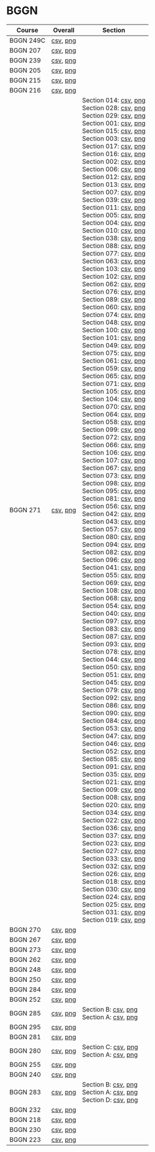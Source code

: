 # BGGN

| Course | Overall | Section |
| ------ | ------- | ------- |
| BGGN 249C | [csv](https://github.com/UCSD-Historical-Enrollment-Data/2024Spring/blob/main/overall/BGGN%20249C.csv), [png](https://raw.githubusercontent.com/UCSD-Historical-Enrollment-Data/2024Spring/main/plot_overall/BGGN%20249C.png) |  |
| BGGN 207 | [csv](https://github.com/UCSD-Historical-Enrollment-Data/2024Spring/blob/main/overall/BGGN%20207.csv), [png](https://raw.githubusercontent.com/UCSD-Historical-Enrollment-Data/2024Spring/main/plot_overall/BGGN%20207.png) |  |
| BGGN 239 | [csv](https://github.com/UCSD-Historical-Enrollment-Data/2024Spring/blob/main/overall/BGGN%20239.csv), [png](https://raw.githubusercontent.com/UCSD-Historical-Enrollment-Data/2024Spring/main/plot_overall/BGGN%20239.png) |  |
| BGGN 205 | [csv](https://github.com/UCSD-Historical-Enrollment-Data/2024Spring/blob/main/overall/BGGN%20205.csv), [png](https://raw.githubusercontent.com/UCSD-Historical-Enrollment-Data/2024Spring/main/plot_overall/BGGN%20205.png) |  |
| BGGN 215 | [csv](https://github.com/UCSD-Historical-Enrollment-Data/2024Spring/blob/main/overall/BGGN%20215.csv), [png](https://raw.githubusercontent.com/UCSD-Historical-Enrollment-Data/2024Spring/main/plot_overall/BGGN%20215.png) |  |
| BGGN 216 | [csv](https://github.com/UCSD-Historical-Enrollment-Data/2024Spring/blob/main/overall/BGGN%20216.csv), [png](https://raw.githubusercontent.com/UCSD-Historical-Enrollment-Data/2024Spring/main/plot_overall/BGGN%20216.png) |  |
| BGGN 271 | [csv](https://github.com/UCSD-Historical-Enrollment-Data/2024Spring/blob/main/overall/BGGN%20271.csv), [png](https://raw.githubusercontent.com/UCSD-Historical-Enrollment-Data/2024Spring/main/plot_overall/BGGN%20271.png) | Section 014: [csv](https://github.com/UCSD-Historical-Enrollment-Data/2024Spring/blob/main/section/BGGN%20271_014.csv), [png](https://raw.githubusercontent.com/UCSD-Historical-Enrollment-Data/2024Spring/main/plot_section/BGGN%20271_014.png)<br>Section 028: [csv](https://github.com/UCSD-Historical-Enrollment-Data/2024Spring/blob/main/section/BGGN%20271_028.csv), [png](https://raw.githubusercontent.com/UCSD-Historical-Enrollment-Data/2024Spring/main/plot_section/BGGN%20271_028.png)<br>Section 029: [csv](https://github.com/UCSD-Historical-Enrollment-Data/2024Spring/blob/main/section/BGGN%20271_029.csv), [png](https://raw.githubusercontent.com/UCSD-Historical-Enrollment-Data/2024Spring/main/plot_section/BGGN%20271_029.png)<br>Section 001: [csv](https://github.com/UCSD-Historical-Enrollment-Data/2024Spring/blob/main/section/BGGN%20271_001.csv), [png](https://raw.githubusercontent.com/UCSD-Historical-Enrollment-Data/2024Spring/main/plot_section/BGGN%20271_001.png)<br>Section 015: [csv](https://github.com/UCSD-Historical-Enrollment-Data/2024Spring/blob/main/section/BGGN%20271_015.csv), [png](https://raw.githubusercontent.com/UCSD-Historical-Enrollment-Data/2024Spring/main/plot_section/BGGN%20271_015.png)<br>Section 003: [csv](https://github.com/UCSD-Historical-Enrollment-Data/2024Spring/blob/main/section/BGGN%20271_003.csv), [png](https://raw.githubusercontent.com/UCSD-Historical-Enrollment-Data/2024Spring/main/plot_section/BGGN%20271_003.png)<br>Section 017: [csv](https://github.com/UCSD-Historical-Enrollment-Data/2024Spring/blob/main/section/BGGN%20271_017.csv), [png](https://raw.githubusercontent.com/UCSD-Historical-Enrollment-Data/2024Spring/main/plot_section/BGGN%20271_017.png)<br>Section 016: [csv](https://github.com/UCSD-Historical-Enrollment-Data/2024Spring/blob/main/section/BGGN%20271_016.csv), [png](https://raw.githubusercontent.com/UCSD-Historical-Enrollment-Data/2024Spring/main/plot_section/BGGN%20271_016.png)<br>Section 002: [csv](https://github.com/UCSD-Historical-Enrollment-Data/2024Spring/blob/main/section/BGGN%20271_002.csv), [png](https://raw.githubusercontent.com/UCSD-Historical-Enrollment-Data/2024Spring/main/plot_section/BGGN%20271_002.png)<br>Section 006: [csv](https://github.com/UCSD-Historical-Enrollment-Data/2024Spring/blob/main/section/BGGN%20271_006.csv), [png](https://raw.githubusercontent.com/UCSD-Historical-Enrollment-Data/2024Spring/main/plot_section/BGGN%20271_006.png)<br>Section 012: [csv](https://github.com/UCSD-Historical-Enrollment-Data/2024Spring/blob/main/section/BGGN%20271_012.csv), [png](https://raw.githubusercontent.com/UCSD-Historical-Enrollment-Data/2024Spring/main/plot_section/BGGN%20271_012.png)<br>Section 013: [csv](https://github.com/UCSD-Historical-Enrollment-Data/2024Spring/blob/main/section/BGGN%20271_013.csv), [png](https://raw.githubusercontent.com/UCSD-Historical-Enrollment-Data/2024Spring/main/plot_section/BGGN%20271_013.png)<br>Section 007: [csv](https://github.com/UCSD-Historical-Enrollment-Data/2024Spring/blob/main/section/BGGN%20271_007.csv), [png](https://raw.githubusercontent.com/UCSD-Historical-Enrollment-Data/2024Spring/main/plot_section/BGGN%20271_007.png)<br>Section 039: [csv](https://github.com/UCSD-Historical-Enrollment-Data/2024Spring/blob/main/section/BGGN%20271_039.csv), [png](https://raw.githubusercontent.com/UCSD-Historical-Enrollment-Data/2024Spring/main/plot_section/BGGN%20271_039.png)<br>Section 011: [csv](https://github.com/UCSD-Historical-Enrollment-Data/2024Spring/blob/main/section/BGGN%20271_011.csv), [png](https://raw.githubusercontent.com/UCSD-Historical-Enrollment-Data/2024Spring/main/plot_section/BGGN%20271_011.png)<br>Section 005: [csv](https://github.com/UCSD-Historical-Enrollment-Data/2024Spring/blob/main/section/BGGN%20271_005.csv), [png](https://raw.githubusercontent.com/UCSD-Historical-Enrollment-Data/2024Spring/main/plot_section/BGGN%20271_005.png)<br>Section 004: [csv](https://github.com/UCSD-Historical-Enrollment-Data/2024Spring/blob/main/section/BGGN%20271_004.csv), [png](https://raw.githubusercontent.com/UCSD-Historical-Enrollment-Data/2024Spring/main/plot_section/BGGN%20271_004.png)<br>Section 010: [csv](https://github.com/UCSD-Historical-Enrollment-Data/2024Spring/blob/main/section/BGGN%20271_010.csv), [png](https://raw.githubusercontent.com/UCSD-Historical-Enrollment-Data/2024Spring/main/plot_section/BGGN%20271_010.png)<br>Section 038: [csv](https://github.com/UCSD-Historical-Enrollment-Data/2024Spring/blob/main/section/BGGN%20271_038.csv), [png](https://raw.githubusercontent.com/UCSD-Historical-Enrollment-Data/2024Spring/main/plot_section/BGGN%20271_038.png)<br>Section 088: [csv](https://github.com/UCSD-Historical-Enrollment-Data/2024Spring/blob/main/section/BGGN%20271_088.csv), [png](https://raw.githubusercontent.com/UCSD-Historical-Enrollment-Data/2024Spring/main/plot_section/BGGN%20271_088.png)<br>Section 077: [csv](https://github.com/UCSD-Historical-Enrollment-Data/2024Spring/blob/main/section/BGGN%20271_077.csv), [png](https://raw.githubusercontent.com/UCSD-Historical-Enrollment-Data/2024Spring/main/plot_section/BGGN%20271_077.png)<br>Section 063: [csv](https://github.com/UCSD-Historical-Enrollment-Data/2024Spring/blob/main/section/BGGN%20271_063.csv), [png](https://raw.githubusercontent.com/UCSD-Historical-Enrollment-Data/2024Spring/main/plot_section/BGGN%20271_063.png)<br>Section 103: [csv](https://github.com/UCSD-Historical-Enrollment-Data/2024Spring/blob/main/section/BGGN%20271_103.csv), [png](https://raw.githubusercontent.com/UCSD-Historical-Enrollment-Data/2024Spring/main/plot_section/BGGN%20271_103.png)<br>Section 102: [csv](https://github.com/UCSD-Historical-Enrollment-Data/2024Spring/blob/main/section/BGGN%20271_102.csv), [png](https://raw.githubusercontent.com/UCSD-Historical-Enrollment-Data/2024Spring/main/plot_section/BGGN%20271_102.png)<br>Section 062: [csv](https://github.com/UCSD-Historical-Enrollment-Data/2024Spring/blob/main/section/BGGN%20271_062.csv), [png](https://raw.githubusercontent.com/UCSD-Historical-Enrollment-Data/2024Spring/main/plot_section/BGGN%20271_062.png)<br>Section 076: [csv](https://github.com/UCSD-Historical-Enrollment-Data/2024Spring/blob/main/section/BGGN%20271_076.csv), [png](https://raw.githubusercontent.com/UCSD-Historical-Enrollment-Data/2024Spring/main/plot_section/BGGN%20271_076.png)<br>Section 089: [csv](https://github.com/UCSD-Historical-Enrollment-Data/2024Spring/blob/main/section/BGGN%20271_089.csv), [png](https://raw.githubusercontent.com/UCSD-Historical-Enrollment-Data/2024Spring/main/plot_section/BGGN%20271_089.png)<br>Section 060: [csv](https://github.com/UCSD-Historical-Enrollment-Data/2024Spring/blob/main/section/BGGN%20271_060.csv), [png](https://raw.githubusercontent.com/UCSD-Historical-Enrollment-Data/2024Spring/main/plot_section/BGGN%20271_060.png)<br>Section 074: [csv](https://github.com/UCSD-Historical-Enrollment-Data/2024Spring/blob/main/section/BGGN%20271_074.csv), [png](https://raw.githubusercontent.com/UCSD-Historical-Enrollment-Data/2024Spring/main/plot_section/BGGN%20271_074.png)<br>Section 048: [csv](https://github.com/UCSD-Historical-Enrollment-Data/2024Spring/blob/main/section/BGGN%20271_048.csv), [png](https://raw.githubusercontent.com/UCSD-Historical-Enrollment-Data/2024Spring/main/plot_section/BGGN%20271_048.png)<br>Section 100: [csv](https://github.com/UCSD-Historical-Enrollment-Data/2024Spring/blob/main/section/BGGN%20271_100.csv), [png](https://raw.githubusercontent.com/UCSD-Historical-Enrollment-Data/2024Spring/main/plot_section/BGGN%20271_100.png)<br>Section 101: [csv](https://github.com/UCSD-Historical-Enrollment-Data/2024Spring/blob/main/section/BGGN%20271_101.csv), [png](https://raw.githubusercontent.com/UCSD-Historical-Enrollment-Data/2024Spring/main/plot_section/BGGN%20271_101.png)<br>Section 049: [csv](https://github.com/UCSD-Historical-Enrollment-Data/2024Spring/blob/main/section/BGGN%20271_049.csv), [png](https://raw.githubusercontent.com/UCSD-Historical-Enrollment-Data/2024Spring/main/plot_section/BGGN%20271_049.png)<br>Section 075: [csv](https://github.com/UCSD-Historical-Enrollment-Data/2024Spring/blob/main/section/BGGN%20271_075.csv), [png](https://raw.githubusercontent.com/UCSD-Historical-Enrollment-Data/2024Spring/main/plot_section/BGGN%20271_075.png)<br>Section 061: [csv](https://github.com/UCSD-Historical-Enrollment-Data/2024Spring/blob/main/section/BGGN%20271_061.csv), [png](https://raw.githubusercontent.com/UCSD-Historical-Enrollment-Data/2024Spring/main/plot_section/BGGN%20271_061.png)<br>Section 059: [csv](https://github.com/UCSD-Historical-Enrollment-Data/2024Spring/blob/main/section/BGGN%20271_059.csv), [png](https://raw.githubusercontent.com/UCSD-Historical-Enrollment-Data/2024Spring/main/plot_section/BGGN%20271_059.png)<br>Section 065: [csv](https://github.com/UCSD-Historical-Enrollment-Data/2024Spring/blob/main/section/BGGN%20271_065.csv), [png](https://raw.githubusercontent.com/UCSD-Historical-Enrollment-Data/2024Spring/main/plot_section/BGGN%20271_065.png)<br>Section 071: [csv](https://github.com/UCSD-Historical-Enrollment-Data/2024Spring/blob/main/section/BGGN%20271_071.csv), [png](https://raw.githubusercontent.com/UCSD-Historical-Enrollment-Data/2024Spring/main/plot_section/BGGN%20271_071.png)<br>Section 105: [csv](https://github.com/UCSD-Historical-Enrollment-Data/2024Spring/blob/main/section/BGGN%20271_105.csv), [png](https://raw.githubusercontent.com/UCSD-Historical-Enrollment-Data/2024Spring/main/plot_section/BGGN%20271_105.png)<br>Section 104: [csv](https://github.com/UCSD-Historical-Enrollment-Data/2024Spring/blob/main/section/BGGN%20271_104.csv), [png](https://raw.githubusercontent.com/UCSD-Historical-Enrollment-Data/2024Spring/main/plot_section/BGGN%20271_104.png)<br>Section 070: [csv](https://github.com/UCSD-Historical-Enrollment-Data/2024Spring/blob/main/section/BGGN%20271_070.csv), [png](https://raw.githubusercontent.com/UCSD-Historical-Enrollment-Data/2024Spring/main/plot_section/BGGN%20271_070.png)<br>Section 064: [csv](https://github.com/UCSD-Historical-Enrollment-Data/2024Spring/blob/main/section/BGGN%20271_064.csv), [png](https://raw.githubusercontent.com/UCSD-Historical-Enrollment-Data/2024Spring/main/plot_section/BGGN%20271_064.png)<br>Section 058: [csv](https://github.com/UCSD-Historical-Enrollment-Data/2024Spring/blob/main/section/BGGN%20271_058.csv), [png](https://raw.githubusercontent.com/UCSD-Historical-Enrollment-Data/2024Spring/main/plot_section/BGGN%20271_058.png)<br>Section 099: [csv](https://github.com/UCSD-Historical-Enrollment-Data/2024Spring/blob/main/section/BGGN%20271_099.csv), [png](https://raw.githubusercontent.com/UCSD-Historical-Enrollment-Data/2024Spring/main/plot_section/BGGN%20271_099.png)<br>Section 072: [csv](https://github.com/UCSD-Historical-Enrollment-Data/2024Spring/blob/main/section/BGGN%20271_072.csv), [png](https://raw.githubusercontent.com/UCSD-Historical-Enrollment-Data/2024Spring/main/plot_section/BGGN%20271_072.png)<br>Section 066: [csv](https://github.com/UCSD-Historical-Enrollment-Data/2024Spring/blob/main/section/BGGN%20271_066.csv), [png](https://raw.githubusercontent.com/UCSD-Historical-Enrollment-Data/2024Spring/main/plot_section/BGGN%20271_066.png)<br>Section 106: [csv](https://github.com/UCSD-Historical-Enrollment-Data/2024Spring/blob/main/section/BGGN%20271_106.csv), [png](https://raw.githubusercontent.com/UCSD-Historical-Enrollment-Data/2024Spring/main/plot_section/BGGN%20271_106.png)<br>Section 107: [csv](https://github.com/UCSD-Historical-Enrollment-Data/2024Spring/blob/main/section/BGGN%20271_107.csv), [png](https://raw.githubusercontent.com/UCSD-Historical-Enrollment-Data/2024Spring/main/plot_section/BGGN%20271_107.png)<br>Section 067: [csv](https://github.com/UCSD-Historical-Enrollment-Data/2024Spring/blob/main/section/BGGN%20271_067.csv), [png](https://raw.githubusercontent.com/UCSD-Historical-Enrollment-Data/2024Spring/main/plot_section/BGGN%20271_067.png)<br>Section 073: [csv](https://github.com/UCSD-Historical-Enrollment-Data/2024Spring/blob/main/section/BGGN%20271_073.csv), [png](https://raw.githubusercontent.com/UCSD-Historical-Enrollment-Data/2024Spring/main/plot_section/BGGN%20271_073.png)<br>Section 098: [csv](https://github.com/UCSD-Historical-Enrollment-Data/2024Spring/blob/main/section/BGGN%20271_098.csv), [png](https://raw.githubusercontent.com/UCSD-Historical-Enrollment-Data/2024Spring/main/plot_section/BGGN%20271_098.png)<br>Section 095: [csv](https://github.com/UCSD-Historical-Enrollment-Data/2024Spring/blob/main/section/BGGN%20271_095.csv), [png](https://raw.githubusercontent.com/UCSD-Historical-Enrollment-Data/2024Spring/main/plot_section/BGGN%20271_095.png)<br>Section 081: [csv](https://github.com/UCSD-Historical-Enrollment-Data/2024Spring/blob/main/section/BGGN%20271_081.csv), [png](https://raw.githubusercontent.com/UCSD-Historical-Enrollment-Data/2024Spring/main/plot_section/BGGN%20271_081.png)<br>Section 056: [csv](https://github.com/UCSD-Historical-Enrollment-Data/2024Spring/blob/main/section/BGGN%20271_056.csv), [png](https://raw.githubusercontent.com/UCSD-Historical-Enrollment-Data/2024Spring/main/plot_section/BGGN%20271_056.png)<br>Section 042: [csv](https://github.com/UCSD-Historical-Enrollment-Data/2024Spring/blob/main/section/BGGN%20271_042.csv), [png](https://raw.githubusercontent.com/UCSD-Historical-Enrollment-Data/2024Spring/main/plot_section/BGGN%20271_042.png)<br>Section 043: [csv](https://github.com/UCSD-Historical-Enrollment-Data/2024Spring/blob/main/section/BGGN%20271_043.csv), [png](https://raw.githubusercontent.com/UCSD-Historical-Enrollment-Data/2024Spring/main/plot_section/BGGN%20271_043.png)<br>Section 057: [csv](https://github.com/UCSD-Historical-Enrollment-Data/2024Spring/blob/main/section/BGGN%20271_057.csv), [png](https://raw.githubusercontent.com/UCSD-Historical-Enrollment-Data/2024Spring/main/plot_section/BGGN%20271_057.png)<br>Section 080: [csv](https://github.com/UCSD-Historical-Enrollment-Data/2024Spring/blob/main/section/BGGN%20271_080.csv), [png](https://raw.githubusercontent.com/UCSD-Historical-Enrollment-Data/2024Spring/main/plot_section/BGGN%20271_080.png)<br>Section 094: [csv](https://github.com/UCSD-Historical-Enrollment-Data/2024Spring/blob/main/section/BGGN%20271_094.csv), [png](https://raw.githubusercontent.com/UCSD-Historical-Enrollment-Data/2024Spring/main/plot_section/BGGN%20271_094.png)<br>Section 082: [csv](https://github.com/UCSD-Historical-Enrollment-Data/2024Spring/blob/main/section/BGGN%20271_082.csv), [png](https://raw.githubusercontent.com/UCSD-Historical-Enrollment-Data/2024Spring/main/plot_section/BGGN%20271_082.png)<br>Section 096: [csv](https://github.com/UCSD-Historical-Enrollment-Data/2024Spring/blob/main/section/BGGN%20271_096.csv), [png](https://raw.githubusercontent.com/UCSD-Historical-Enrollment-Data/2024Spring/main/plot_section/BGGN%20271_096.png)<br>Section 041: [csv](https://github.com/UCSD-Historical-Enrollment-Data/2024Spring/blob/main/section/BGGN%20271_041.csv), [png](https://raw.githubusercontent.com/UCSD-Historical-Enrollment-Data/2024Spring/main/plot_section/BGGN%20271_041.png)<br>Section 055: [csv](https://github.com/UCSD-Historical-Enrollment-Data/2024Spring/blob/main/section/BGGN%20271_055.csv), [png](https://raw.githubusercontent.com/UCSD-Historical-Enrollment-Data/2024Spring/main/plot_section/BGGN%20271_055.png)<br>Section 069: [csv](https://github.com/UCSD-Historical-Enrollment-Data/2024Spring/blob/main/section/BGGN%20271_069.csv), [png](https://raw.githubusercontent.com/UCSD-Historical-Enrollment-Data/2024Spring/main/plot_section/BGGN%20271_069.png)<br>Section 108: [csv](https://github.com/UCSD-Historical-Enrollment-Data/2024Spring/blob/main/section/BGGN%20271_108.csv), [png](https://raw.githubusercontent.com/UCSD-Historical-Enrollment-Data/2024Spring/main/plot_section/BGGN%20271_108.png)<br>Section 068: [csv](https://github.com/UCSD-Historical-Enrollment-Data/2024Spring/blob/main/section/BGGN%20271_068.csv), [png](https://raw.githubusercontent.com/UCSD-Historical-Enrollment-Data/2024Spring/main/plot_section/BGGN%20271_068.png)<br>Section 054: [csv](https://github.com/UCSD-Historical-Enrollment-Data/2024Spring/blob/main/section/BGGN%20271_054.csv), [png](https://raw.githubusercontent.com/UCSD-Historical-Enrollment-Data/2024Spring/main/plot_section/BGGN%20271_054.png)<br>Section 040: [csv](https://github.com/UCSD-Historical-Enrollment-Data/2024Spring/blob/main/section/BGGN%20271_040.csv), [png](https://raw.githubusercontent.com/UCSD-Historical-Enrollment-Data/2024Spring/main/plot_section/BGGN%20271_040.png)<br>Section 097: [csv](https://github.com/UCSD-Historical-Enrollment-Data/2024Spring/blob/main/section/BGGN%20271_097.csv), [png](https://raw.githubusercontent.com/UCSD-Historical-Enrollment-Data/2024Spring/main/plot_section/BGGN%20271_097.png)<br>Section 083: [csv](https://github.com/UCSD-Historical-Enrollment-Data/2024Spring/blob/main/section/BGGN%20271_083.csv), [png](https://raw.githubusercontent.com/UCSD-Historical-Enrollment-Data/2024Spring/main/plot_section/BGGN%20271_083.png)<br>Section 087: [csv](https://github.com/UCSD-Historical-Enrollment-Data/2024Spring/blob/main/section/BGGN%20271_087.csv), [png](https://raw.githubusercontent.com/UCSD-Historical-Enrollment-Data/2024Spring/main/plot_section/BGGN%20271_087.png)<br>Section 093: [csv](https://github.com/UCSD-Historical-Enrollment-Data/2024Spring/blob/main/section/BGGN%20271_093.csv), [png](https://raw.githubusercontent.com/UCSD-Historical-Enrollment-Data/2024Spring/main/plot_section/BGGN%20271_093.png)<br>Section 078: [csv](https://github.com/UCSD-Historical-Enrollment-Data/2024Spring/blob/main/section/BGGN%20271_078.csv), [png](https://raw.githubusercontent.com/UCSD-Historical-Enrollment-Data/2024Spring/main/plot_section/BGGN%20271_078.png)<br>Section 044: [csv](https://github.com/UCSD-Historical-Enrollment-Data/2024Spring/blob/main/section/BGGN%20271_044.csv), [png](https://raw.githubusercontent.com/UCSD-Historical-Enrollment-Data/2024Spring/main/plot_section/BGGN%20271_044.png)<br>Section 050: [csv](https://github.com/UCSD-Historical-Enrollment-Data/2024Spring/blob/main/section/BGGN%20271_050.csv), [png](https://raw.githubusercontent.com/UCSD-Historical-Enrollment-Data/2024Spring/main/plot_section/BGGN%20271_050.png)<br>Section 051: [csv](https://github.com/UCSD-Historical-Enrollment-Data/2024Spring/blob/main/section/BGGN%20271_051.csv), [png](https://raw.githubusercontent.com/UCSD-Historical-Enrollment-Data/2024Spring/main/plot_section/BGGN%20271_051.png)<br>Section 045: [csv](https://github.com/UCSD-Historical-Enrollment-Data/2024Spring/blob/main/section/BGGN%20271_045.csv), [png](https://raw.githubusercontent.com/UCSD-Historical-Enrollment-Data/2024Spring/main/plot_section/BGGN%20271_045.png)<br>Section 079: [csv](https://github.com/UCSD-Historical-Enrollment-Data/2024Spring/blob/main/section/BGGN%20271_079.csv), [png](https://raw.githubusercontent.com/UCSD-Historical-Enrollment-Data/2024Spring/main/plot_section/BGGN%20271_079.png)<br>Section 092: [csv](https://github.com/UCSD-Historical-Enrollment-Data/2024Spring/blob/main/section/BGGN%20271_092.csv), [png](https://raw.githubusercontent.com/UCSD-Historical-Enrollment-Data/2024Spring/main/plot_section/BGGN%20271_092.png)<br>Section 086: [csv](https://github.com/UCSD-Historical-Enrollment-Data/2024Spring/blob/main/section/BGGN%20271_086.csv), [png](https://raw.githubusercontent.com/UCSD-Historical-Enrollment-Data/2024Spring/main/plot_section/BGGN%20271_086.png)<br>Section 090: [csv](https://github.com/UCSD-Historical-Enrollment-Data/2024Spring/blob/main/section/BGGN%20271_090.csv), [png](https://raw.githubusercontent.com/UCSD-Historical-Enrollment-Data/2024Spring/main/plot_section/BGGN%20271_090.png)<br>Section 084: [csv](https://github.com/UCSD-Historical-Enrollment-Data/2024Spring/blob/main/section/BGGN%20271_084.csv), [png](https://raw.githubusercontent.com/UCSD-Historical-Enrollment-Data/2024Spring/main/plot_section/BGGN%20271_084.png)<br>Section 053: [csv](https://github.com/UCSD-Historical-Enrollment-Data/2024Spring/blob/main/section/BGGN%20271_053.csv), [png](https://raw.githubusercontent.com/UCSD-Historical-Enrollment-Data/2024Spring/main/plot_section/BGGN%20271_053.png)<br>Section 047: [csv](https://github.com/UCSD-Historical-Enrollment-Data/2024Spring/blob/main/section/BGGN%20271_047.csv), [png](https://raw.githubusercontent.com/UCSD-Historical-Enrollment-Data/2024Spring/main/plot_section/BGGN%20271_047.png)<br>Section 046: [csv](https://github.com/UCSD-Historical-Enrollment-Data/2024Spring/blob/main/section/BGGN%20271_046.csv), [png](https://raw.githubusercontent.com/UCSD-Historical-Enrollment-Data/2024Spring/main/plot_section/BGGN%20271_046.png)<br>Section 052: [csv](https://github.com/UCSD-Historical-Enrollment-Data/2024Spring/blob/main/section/BGGN%20271_052.csv), [png](https://raw.githubusercontent.com/UCSD-Historical-Enrollment-Data/2024Spring/main/plot_section/BGGN%20271_052.png)<br>Section 085: [csv](https://github.com/UCSD-Historical-Enrollment-Data/2024Spring/blob/main/section/BGGN%20271_085.csv), [png](https://raw.githubusercontent.com/UCSD-Historical-Enrollment-Data/2024Spring/main/plot_section/BGGN%20271_085.png)<br>Section 091: [csv](https://github.com/UCSD-Historical-Enrollment-Data/2024Spring/blob/main/section/BGGN%20271_091.csv), [png](https://raw.githubusercontent.com/UCSD-Historical-Enrollment-Data/2024Spring/main/plot_section/BGGN%20271_091.png)<br>Section 035: [csv](https://github.com/UCSD-Historical-Enrollment-Data/2024Spring/blob/main/section/BGGN%20271_035.csv), [png](https://raw.githubusercontent.com/UCSD-Historical-Enrollment-Data/2024Spring/main/plot_section/BGGN%20271_035.png)<br>Section 021: [csv](https://github.com/UCSD-Historical-Enrollment-Data/2024Spring/blob/main/section/BGGN%20271_021.csv), [png](https://raw.githubusercontent.com/UCSD-Historical-Enrollment-Data/2024Spring/main/plot_section/BGGN%20271_021.png)<br>Section 009: [csv](https://github.com/UCSD-Historical-Enrollment-Data/2024Spring/blob/main/section/BGGN%20271_009.csv), [png](https://raw.githubusercontent.com/UCSD-Historical-Enrollment-Data/2024Spring/main/plot_section/BGGN%20271_009.png)<br>Section 008: [csv](https://github.com/UCSD-Historical-Enrollment-Data/2024Spring/blob/main/section/BGGN%20271_008.csv), [png](https://raw.githubusercontent.com/UCSD-Historical-Enrollment-Data/2024Spring/main/plot_section/BGGN%20271_008.png)<br>Section 020: [csv](https://github.com/UCSD-Historical-Enrollment-Data/2024Spring/blob/main/section/BGGN%20271_020.csv), [png](https://raw.githubusercontent.com/UCSD-Historical-Enrollment-Data/2024Spring/main/plot_section/BGGN%20271_020.png)<br>Section 034: [csv](https://github.com/UCSD-Historical-Enrollment-Data/2024Spring/blob/main/section/BGGN%20271_034.csv), [png](https://raw.githubusercontent.com/UCSD-Historical-Enrollment-Data/2024Spring/main/plot_section/BGGN%20271_034.png)<br>Section 022: [csv](https://github.com/UCSD-Historical-Enrollment-Data/2024Spring/blob/main/section/BGGN%20271_022.csv), [png](https://raw.githubusercontent.com/UCSD-Historical-Enrollment-Data/2024Spring/main/plot_section/BGGN%20271_022.png)<br>Section 036: [csv](https://github.com/UCSD-Historical-Enrollment-Data/2024Spring/blob/main/section/BGGN%20271_036.csv), [png](https://raw.githubusercontent.com/UCSD-Historical-Enrollment-Data/2024Spring/main/plot_section/BGGN%20271_036.png)<br>Section 037: [csv](https://github.com/UCSD-Historical-Enrollment-Data/2024Spring/blob/main/section/BGGN%20271_037.csv), [png](https://raw.githubusercontent.com/UCSD-Historical-Enrollment-Data/2024Spring/main/plot_section/BGGN%20271_037.png)<br>Section 023: [csv](https://github.com/UCSD-Historical-Enrollment-Data/2024Spring/blob/main/section/BGGN%20271_023.csv), [png](https://raw.githubusercontent.com/UCSD-Historical-Enrollment-Data/2024Spring/main/plot_section/BGGN%20271_023.png)<br>Section 027: [csv](https://github.com/UCSD-Historical-Enrollment-Data/2024Spring/blob/main/section/BGGN%20271_027.csv), [png](https://raw.githubusercontent.com/UCSD-Historical-Enrollment-Data/2024Spring/main/plot_section/BGGN%20271_027.png)<br>Section 033: [csv](https://github.com/UCSD-Historical-Enrollment-Data/2024Spring/blob/main/section/BGGN%20271_033.csv), [png](https://raw.githubusercontent.com/UCSD-Historical-Enrollment-Data/2024Spring/main/plot_section/BGGN%20271_033.png)<br>Section 032: [csv](https://github.com/UCSD-Historical-Enrollment-Data/2024Spring/blob/main/section/BGGN%20271_032.csv), [png](https://raw.githubusercontent.com/UCSD-Historical-Enrollment-Data/2024Spring/main/plot_section/BGGN%20271_032.png)<br>Section 026: [csv](https://github.com/UCSD-Historical-Enrollment-Data/2024Spring/blob/main/section/BGGN%20271_026.csv), [png](https://raw.githubusercontent.com/UCSD-Historical-Enrollment-Data/2024Spring/main/plot_section/BGGN%20271_026.png)<br>Section 018: [csv](https://github.com/UCSD-Historical-Enrollment-Data/2024Spring/blob/main/section/BGGN%20271_018.csv), [png](https://raw.githubusercontent.com/UCSD-Historical-Enrollment-Data/2024Spring/main/plot_section/BGGN%20271_018.png)<br>Section 030: [csv](https://github.com/UCSD-Historical-Enrollment-Data/2024Spring/blob/main/section/BGGN%20271_030.csv), [png](https://raw.githubusercontent.com/UCSD-Historical-Enrollment-Data/2024Spring/main/plot_section/BGGN%20271_030.png)<br>Section 024: [csv](https://github.com/UCSD-Historical-Enrollment-Data/2024Spring/blob/main/section/BGGN%20271_024.csv), [png](https://raw.githubusercontent.com/UCSD-Historical-Enrollment-Data/2024Spring/main/plot_section/BGGN%20271_024.png)<br>Section 025: [csv](https://github.com/UCSD-Historical-Enrollment-Data/2024Spring/blob/main/section/BGGN%20271_025.csv), [png](https://raw.githubusercontent.com/UCSD-Historical-Enrollment-Data/2024Spring/main/plot_section/BGGN%20271_025.png)<br>Section 031: [csv](https://github.com/UCSD-Historical-Enrollment-Data/2024Spring/blob/main/section/BGGN%20271_031.csv), [png](https://raw.githubusercontent.com/UCSD-Historical-Enrollment-Data/2024Spring/main/plot_section/BGGN%20271_031.png)<br>Section 019: [csv](https://github.com/UCSD-Historical-Enrollment-Data/2024Spring/blob/main/section/BGGN%20271_019.csv), [png](https://raw.githubusercontent.com/UCSD-Historical-Enrollment-Data/2024Spring/main/plot_section/BGGN%20271_019.png) |
| BGGN 270 | [csv](https://github.com/UCSD-Historical-Enrollment-Data/2024Spring/blob/main/overall/BGGN%20270.csv), [png](https://raw.githubusercontent.com/UCSD-Historical-Enrollment-Data/2024Spring/main/plot_overall/BGGN%20270.png) |  |
| BGGN 267 | [csv](https://github.com/UCSD-Historical-Enrollment-Data/2024Spring/blob/main/overall/BGGN%20267.csv), [png](https://raw.githubusercontent.com/UCSD-Historical-Enrollment-Data/2024Spring/main/plot_overall/BGGN%20267.png) |  |
| BGGN 273 | [csv](https://github.com/UCSD-Historical-Enrollment-Data/2024Spring/blob/main/overall/BGGN%20273.csv), [png](https://raw.githubusercontent.com/UCSD-Historical-Enrollment-Data/2024Spring/main/plot_overall/BGGN%20273.png) |  |
| BGGN 262 | [csv](https://github.com/UCSD-Historical-Enrollment-Data/2024Spring/blob/main/overall/BGGN%20262.csv), [png](https://raw.githubusercontent.com/UCSD-Historical-Enrollment-Data/2024Spring/main/plot_overall/BGGN%20262.png) |  |
| BGGN 248 | [csv](https://github.com/UCSD-Historical-Enrollment-Data/2024Spring/blob/main/overall/BGGN%20248.csv), [png](https://raw.githubusercontent.com/UCSD-Historical-Enrollment-Data/2024Spring/main/plot_overall/BGGN%20248.png) |  |
| BGGN 250 | [csv](https://github.com/UCSD-Historical-Enrollment-Data/2024Spring/blob/main/overall/BGGN%20250.csv), [png](https://raw.githubusercontent.com/UCSD-Historical-Enrollment-Data/2024Spring/main/plot_overall/BGGN%20250.png) |  |
| BGGN 284 | [csv](https://github.com/UCSD-Historical-Enrollment-Data/2024Spring/blob/main/overall/BGGN%20284.csv), [png](https://raw.githubusercontent.com/UCSD-Historical-Enrollment-Data/2024Spring/main/plot_overall/BGGN%20284.png) |  |
| BGGN 252 | [csv](https://github.com/UCSD-Historical-Enrollment-Data/2024Spring/blob/main/overall/BGGN%20252.csv), [png](https://raw.githubusercontent.com/UCSD-Historical-Enrollment-Data/2024Spring/main/plot_overall/BGGN%20252.png) |  |
| BGGN 285 | [csv](https://github.com/UCSD-Historical-Enrollment-Data/2024Spring/blob/main/overall/BGGN%20285.csv), [png](https://raw.githubusercontent.com/UCSD-Historical-Enrollment-Data/2024Spring/main/plot_overall/BGGN%20285.png) | Section B: [csv](https://github.com/UCSD-Historical-Enrollment-Data/2024Spring/blob/main/section/BGGN%20285_B.csv), [png](https://raw.githubusercontent.com/UCSD-Historical-Enrollment-Data/2024Spring/main/plot_section/BGGN%20285_B.png)<br>Section A: [csv](https://github.com/UCSD-Historical-Enrollment-Data/2024Spring/blob/main/section/BGGN%20285_A.csv), [png](https://raw.githubusercontent.com/UCSD-Historical-Enrollment-Data/2024Spring/main/plot_section/BGGN%20285_A.png) |
| BGGN 295 | [csv](https://github.com/UCSD-Historical-Enrollment-Data/2024Spring/blob/main/overall/BGGN%20295.csv), [png](https://raw.githubusercontent.com/UCSD-Historical-Enrollment-Data/2024Spring/main/plot_overall/BGGN%20295.png) |  |
| BGGN 281 | [csv](https://github.com/UCSD-Historical-Enrollment-Data/2024Spring/blob/main/overall/BGGN%20281.csv), [png](https://raw.githubusercontent.com/UCSD-Historical-Enrollment-Data/2024Spring/main/plot_overall/BGGN%20281.png) |  |
| BGGN 280 | [csv](https://github.com/UCSD-Historical-Enrollment-Data/2024Spring/blob/main/overall/BGGN%20280.csv), [png](https://raw.githubusercontent.com/UCSD-Historical-Enrollment-Data/2024Spring/main/plot_overall/BGGN%20280.png) | Section C: [csv](https://github.com/UCSD-Historical-Enrollment-Data/2024Spring/blob/main/section/BGGN%20280_C.csv), [png](https://raw.githubusercontent.com/UCSD-Historical-Enrollment-Data/2024Spring/main/plot_section/BGGN%20280_C.png)<br>Section A: [csv](https://github.com/UCSD-Historical-Enrollment-Data/2024Spring/blob/main/section/BGGN%20280_A.csv), [png](https://raw.githubusercontent.com/UCSD-Historical-Enrollment-Data/2024Spring/main/plot_section/BGGN%20280_A.png) |
| BGGN 255 | [csv](https://github.com/UCSD-Historical-Enrollment-Data/2024Spring/blob/main/overall/BGGN%20255.csv), [png](https://raw.githubusercontent.com/UCSD-Historical-Enrollment-Data/2024Spring/main/plot_overall/BGGN%20255.png) |  |
| BGGN 240 | [csv](https://github.com/UCSD-Historical-Enrollment-Data/2024Spring/blob/main/overall/BGGN%20240.csv), [png](https://raw.githubusercontent.com/UCSD-Historical-Enrollment-Data/2024Spring/main/plot_overall/BGGN%20240.png) |  |
| BGGN 283 | [csv](https://github.com/UCSD-Historical-Enrollment-Data/2024Spring/blob/main/overall/BGGN%20283.csv), [png](https://raw.githubusercontent.com/UCSD-Historical-Enrollment-Data/2024Spring/main/plot_overall/BGGN%20283.png) | Section B: [csv](https://github.com/UCSD-Historical-Enrollment-Data/2024Spring/blob/main/section/BGGN%20283_B.csv), [png](https://raw.githubusercontent.com/UCSD-Historical-Enrollment-Data/2024Spring/main/plot_section/BGGN%20283_B.png)<br>Section A: [csv](https://github.com/UCSD-Historical-Enrollment-Data/2024Spring/blob/main/section/BGGN%20283_A.csv), [png](https://raw.githubusercontent.com/UCSD-Historical-Enrollment-Data/2024Spring/main/plot_section/BGGN%20283_A.png)<br>Section D: [csv](https://github.com/UCSD-Historical-Enrollment-Data/2024Spring/blob/main/section/BGGN%20283_D.csv), [png](https://raw.githubusercontent.com/UCSD-Historical-Enrollment-Data/2024Spring/main/plot_section/BGGN%20283_D.png) |
| BGGN 232 | [csv](https://github.com/UCSD-Historical-Enrollment-Data/2024Spring/blob/main/overall/BGGN%20232.csv), [png](https://raw.githubusercontent.com/UCSD-Historical-Enrollment-Data/2024Spring/main/plot_overall/BGGN%20232.png) |  |
| BGGN 218 | [csv](https://github.com/UCSD-Historical-Enrollment-Data/2024Spring/blob/main/overall/BGGN%20218.csv), [png](https://raw.githubusercontent.com/UCSD-Historical-Enrollment-Data/2024Spring/main/plot_overall/BGGN%20218.png) |  |
| BGGN 230 | [csv](https://github.com/UCSD-Historical-Enrollment-Data/2024Spring/blob/main/overall/BGGN%20230.csv), [png](https://raw.githubusercontent.com/UCSD-Historical-Enrollment-Data/2024Spring/main/plot_overall/BGGN%20230.png) |  |
| BGGN 223 | [csv](https://github.com/UCSD-Historical-Enrollment-Data/2024Spring/blob/main/overall/BGGN%20223.csv), [png](https://raw.githubusercontent.com/UCSD-Historical-Enrollment-Data/2024Spring/main/plot_overall/BGGN%20223.png) |  |
